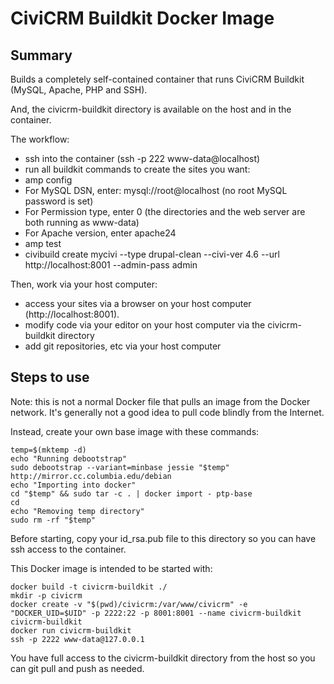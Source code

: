 # CiviCRM Buildkit Docker Image #

## Summary ##
Builds a completely self-contained container that runs CiviCRM Buildkit (MySQL, Apache, PHP and SSH).

And, the civicrm-buildkit directory is available on the host and in the container.

The workflow:

 * ssh into the container (ssh -p 222 www-data@localhost)
 * run all buildkit commands to create the sites you want:
  * amp config
   * For MySQL DSN, enter: mysql://root@localhost (no root MySQL password is set)
   * For Permission type, enter 0 (the directories and the web server are both running as www-data)
   * For Apache version, enter apache24
  * amp test
  * civibuild create mycivi --type drupal-clean --civi-ver 4.6 --url http://localhost:8001 --admin-pass admin 

Then, work via your host computer:

 * access your sites via a browser on your host computer (http://localhost:8001).
 * modify code via your editor on your host computer via the civicrm-buildkit directory
 * add git repositories, etc via your host computer

## Steps to use ##

Note: this is not a normal Docker file that pulls an image from the Docker network. It's generally not a good idea to pull code blindly from the Internet.

Instead, create your own base image with these commands:

```
temp=$(mktemp -d)
echo "Running debootstrap"
sudo debootstrap --variant=minbase jessie "$temp" http://mirror.cc.columbia.edu/debian
echo "Importing into docker"
cd "$temp" && sudo tar -c . | docker import - ptp-base
cd
echo "Removing temp directory"
sudo rm -rf "$temp"
```

Before starting, copy your id_rsa.pub file to this directory so you can have ssh access to the container.

This Docker image is intended to be started with:

```
docker build -t civicrm-buildkit ./
mkdir -p civicrm
docker create -v "$(pwd)/civicrm:/var/www/civicrm" -e "DOCKER_UID=$UID" -p 2222:22 -p 8001:8001 --name civicrm-buildkit civicrm-buildkit
docker run civicrm-buildkit
ssh -p 2222 www-data@127.0.0.1
```

You have full access to the civicrm-buildkit directory from the host so you can git pull and push as needed.

